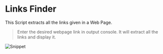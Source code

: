 # Links Finder

This Script extracts all the links given in a Web Page.

> Enter the desired webpage link in output console. It will extract all the links and display it. 



![Snippet](
https://github.com/Puneet-Pal-Singh/Rotten-Scripts/blob/Link-finder-Script/Links%20Finder/Links_finder_Script.png "Script Snippet")
